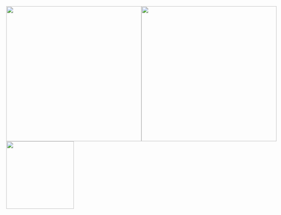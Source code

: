   <div>
    <div style="display: flex;justify-content: space-between;align-items: center;">
      <img src="https://github-readme-stats.vercel.app/api/top-langs/?username=whjin" height="360" />
      <img src="https://github-readme-stats.vercel.app/api?username=whjin&theme=radical&show_icons=true" height="360" />
    </div>
    <img src="https://github-profile-trophy.vercel.app/?username=whjin&theme=flat&column=7" height="180"
      align="center" />
  </div>